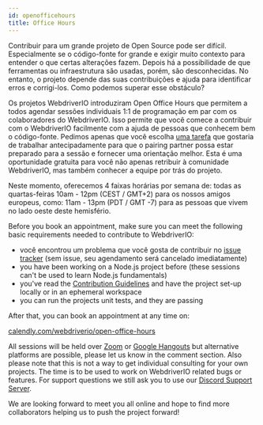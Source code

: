 ```yaml
---
id: openofficehours
title: Office Hours
---
```


Contribuir para um grande projeto de Open Source pode ser difícil. Especialmente se o código-fonte for grande e exigir muito contexto para entender o que certas alterações fazem. Depois há a possibilidade de que ferramentas ou infraestrutura são usadas, porém, são desconhecidas. No entanto, o projeto depende das suas contribuições e ajuda para identificar erros e corrigi-los. Como podemos superar esse obstáculo?

Os projetos WebdriverIO introduziram Open Office Hours que permitem a todos agendar sessões individuais 1:1 de programação em par com os colaboradores do WebdriverIO. Isso permite que você comece a contribuir com o WebdriverIO facilmente com a ajuda de pessoas que conhecem bem o código-fonte. Pedimos apenas que você escolha [uma tarefa](https://github.com/webdriverio/webdriverio/issues?q=is%3Aissue+is%3Aopen+sort%3Aupdated-desc+label%3Afirst-timers-only) que gostaria de trabalhar antecipadamente para que o pairing partner possa estar preparado para a sessão e fornecer uma orientação melhor. Esta é uma oportunidade gratuita para você não apenas retribuir à comunidade WebdriverIO, mas também conhecer a equipe por trás do projeto.

Neste momento, oferecemos 4 faixas horárias por semana de: todas as quartas-feiras 10am - 12pm (CEST / GMT+2) para os nossos amigos europeus, como: 11am - 13pm (PDT / GMT -7) para as pessoas que vivem no lado oeste deste hemisfério.

Before you book an appointment, make sure you can meet the following basic requirements needed to contribute to WebdriverIO:

- você encontrou um problema que você gosta de contribuir no [issue tracker](https://github.com/webdriverio/webdriverio/issues) (sem issue, seu agendamento será cancelado imediatamente)
- you have been working on a Node.js project before (these sessions can't be used to learn Node.js fundamentals)
- you've read the [Contribution Guidelines](https://github.com/webdriverio/webdriverio/blob/main/CONTRIBUTING.md#set-up-project) and have the project set-up locally or in an ephemeral workspace
- you can run the projects unit tests, and they are passing

After that, you can book an appointment at any time on:

[calendly.com/webdriverio/open-office-hours](https://calendly.com/webdriverio/open-office-hours)

All sessions will be held over [Zoom](https://zoom.us/) or [Google Hangouts](https://hangouts.google.com/) but alternative platforms are possible, please let us know in the comment section. Also please note that this is not a way to get individual consulting for your own projects. The time is to be used to work on WebdriverIO related bugs or features. For support questions we still ask you to use our [Discord Support Server](https://discord.webdriver.io).

We are looking forward to meet you all online and hope to find more collaborators helping us to push the project forward!
